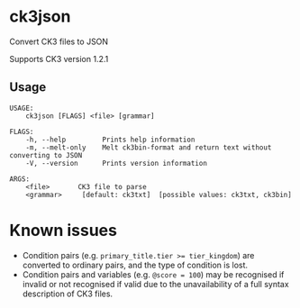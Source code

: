 # ck3json
Convert CK3 files to JSON

Supports CK3 version 1.2.1

## Usage
```
USAGE:
    ck3json [FLAGS] <file> [grammar]

FLAGS:
    -h, --help         Prints help information
    -m, --melt-only    Melt ck3bin-format and return text without converting to JSON
    -V, --version      Prints version information

ARGS:
    <file>       CK3 file to parse
    <grammar>     [default: ck3txt]  [possible values: ck3txt, ck3bin]
```

# Known issues
- Condition pairs (e.g. `primary_title.tier >= tier_kingdom`) are converted to ordinary pairs, and the type of condition is lost.
- Condition pairs and variables (e.g. `@score = 100`) may be recognised if invalid or not recognised if valid due to the unavailability of a full syntax description of CK3 files.

<!-- Although our dear upstream repository has a cool Crate and has projects using it, we don't. For the reader's sake, we comment out this part of the readme.
## Crate
[![Crates.io](https://img.shields.io/crates/v/ck3json)](https://crates.io/crates/ck3json)

## Projects using ck3json
* [CK3 Family Tree Exporter](https://github.com/blastentwice/CK3-Family-Tree-Exporter-To-Gramps-Fast-JSON-Version) 
-->
